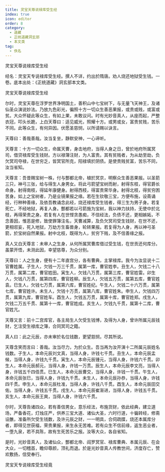 ```yaml
---
title: 灵宝天尊说禄库受生经
index: true
icon: editor
order: 8
category:
  - 道藏
  - 正统道藏洞玄部
  - 本文类
tag:
  - 佚名
---
```


灵宝天尊说禄库受生经  

经名：灵宝天专说禄库受生经。撰人不详，约出於隋唐。劝人烧还地狱受生钱。一卷。底本出处：《正统道藏》洞玄部本文类。  

灵宝天尊说禄库受生经  

尔时，灵宝天尊在浮罗世界净明国土，善积山中七宝树下，与无量飞天神王，及诸仙圣众演说妙法。乃放九色彩光，徧照十方一切众生善恶果报，或贵或贱，或富或贫。大众怀疑此等众生，有如上果，未敢议问。时有光妙音真人，从座而起，严整衣冠，叩头长跪，上白天尊曰：适见威光，照耀十方。或男或女，富贵贫贱，苦乐不同。此等众生，有何异因。伏愿圣慈悯，以所请赐以诀言。  

天尊曰：善哉善哉。汝当复坐，静默安神，一心谛听。  

天尊言：十方一切众生，命属天曹，身击地府，当得人身之日，曾於地府所属冥司，借贷禄库受生钱财。方以禄簿注财，为人富贵。其有贫贱者，为从劫至劫，负欠冥司夺禄，在世穷乏，皆冥官所克，阳禄填於阴债。是使贵贱贫富，苦乐不同，汝当省知。  

天尊言：吾昔赐宝树一株，付与酆都北帝，植於冥京，明察众生善恶果报。以圣箭三只，神弓三张，给与得生人身男女。将此弓箭望宝树而射，射得东枝，得官爵长命身。射得南枝，得延年康健身。射得西枝，得富贵荣华身。射得北枝，得贫穷困苦身。如上之宝树者，乃是业镜果报之缘。若在生钦敬三宝，方便布施，设斋诵经，行种种善缘，及依吾教诵念此经，烧还禄库受生钱者，得三生为男子身。若复死亡，不经地狱，再复人身。酆都若以弓箭施为宝树，我以神力扶持，无使中於北枝，再得荣贵之身。若复有人在世悭贪愚痴，不信经法，负债不还，更相嫉妬，不念善因，惟恶是修，致使罪簿注名，天曹减算，及负欠冥司受生钱财，在世不还，更相诳妄，死入地狱，万劫方生畜兽身，轮转果报。若复得为人身，再以神弓圣箭，於宝树自然果报。射中北枝，既得为人，贫穷下贱，及不信善缘之报。  

真人又白天尊言：未审人之生身，从何所属冥曹库借过受生钱，在世贡还何库分。虽蒙开悟，未测此因，幸望慈尊，为众分别。  

天尊曰：人之生身，便有十二年直宫分，各有曹典，主掌禄库。我今为汝显说十二官曹姓属。子生人，欠钱一万三千贯，属第一库，曹官姓李。丑生人，欠钱二十八万贯，属第二库，曹官姓田。寅生人，欠钱八万贯，属第三库，曹官姓雷。卯生人，欠钱八万贯，属第四库，曹官姓柳。辰生人，欠钱五万贯，属第五库，曹官姓袁。巳生人，欠钱七万贯，属第六库，曹官姓纪。午生人，欠钱二十六万贯，属第七库，曹官姓许。未生人，欠钱十万贯，属第八库，曹官姓朱。申生人，欠钱四万贯，属第九库，曹官姓车。酉生人，欠钱五万贯，属第十库，曹官姓郑。戌生人，欠钱二万五千贯、属第十一库，曹官姓成。亥生人，欠钱九千贯，属第十二库，曹官姓亢。  

天尊又言：前十二宫库官，各主局生人欠受生钱博，及得为人身，曾许所属元辰钱财，乞注受生禄库之簿，合同冥司之籍。  

真人曰：此之元辰，亦未审於名位钱数，更望慈悯，尽其所说。  

天尊含笑而言曰：善哉。汝当尽力，为於众生。吾当再为汝开演十二所属元辰姓名钱数。子生人，本命元辰刘文真，当得人身，许钱七千贯。丑生人，本命元辰孟候，当得人身，许钱九千贯。寅生人，本命元辰锺元，当得人身，许钱六千贯。卯生人，本命元辰郝元，当得人身，许钱一万贯。辰生人，本命元辰李文亮，当得人身，许钱五千四佰贯。巳生人，本命元辰曹交，当得人身，许钱一千贯。午生人，本命元辰张巳，当得人身，许钱九千贯。未生人，本命元辰孙恭，当得人身，许钱四千贯。申生人，本命元辰杜准，当得人身，许钱八千贯。酉生人，本命元辰田交佑，当得人身，许钱五千贯。戌生人，本命元辰崔渐进，当得人身，许钱五千贯。亥生人，本命元辰王爽，当得人身，许钱六千贯。  

尔时，天尊告诸四众，若有善信男女，意乐经法，布施货财，依此经典，建立道场，严备香花，灯烛庄严，供养三宝大道、诸仙大圣，六时行道，十徧转经，修斋设醮，准备所欠受生钱数，及许元辰之财，一一明具，合伺疏牒，烧还本属库分者，即得见世获福，荣贵果报，来生永无苦难。若有众生不信前缘，返生恶业者，一堕九泉，若不具陈，故有生死苦乐之报。汝等大众，各自省知。  

是时，光妙音真人，及诸仙众，酆都北帝、阎罗冥官、禄库曹典、本属元辰、在会大众，一切稽首，瞻仰尊颜，顶礼而退。於是光妙音真人传教世间，济度存亡，赞欢敷扬，信受奉行。  

灵宝天专说禄库受生经竟  

